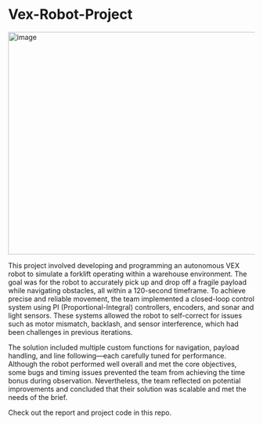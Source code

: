 # Vex-Robot-Project

<img width="842" height="454" alt="image" src="https://github.com/user-attachments/assets/c63a3ee5-b67a-4d85-a5ae-81ea39c1c29d" />

This project involved developing and programming an autonomous VEX robot to simulate a forklift operating within a warehouse environment. The goal was for the robot to accurately pick up and drop off a fragile payload while navigating obstacles, all within a 120-second timeframe. To achieve precise and reliable movement, the team implemented a closed-loop control system using PI (Proportional-Integral) controllers, encoders, and sonar and light sensors. These systems allowed the robot to self-correct for issues such as motor mismatch, backlash, and sensor interference, which had been challenges in previous iterations. 

The solution included multiple custom functions for navigation, payload handling, and line following—each carefully tuned for performance. Although the robot performed well overall and met the core objectives, some bugs and timing issues prevented the team from achieving the time bonus during observation. Nevertheless, the team reflected on potential improvements and concluded that their solution was scalable and met the needs of the brief.

Check out the report and project code in this repo.
